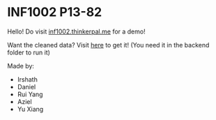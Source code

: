# INF1002 P13-82

Hello! Do visit [inf1002.thinkerpal.me](https://inf1002.thinkerpal.me) for a demo!

Want the cleaned data? Visit [here](https://go.thinkerpal.me/inf1002data) to get it! (You need it in the backend folder to run it)


Made by:

- Irshath
- Daniel
- Rui Yang
- Aziel
- Yu Xiang
